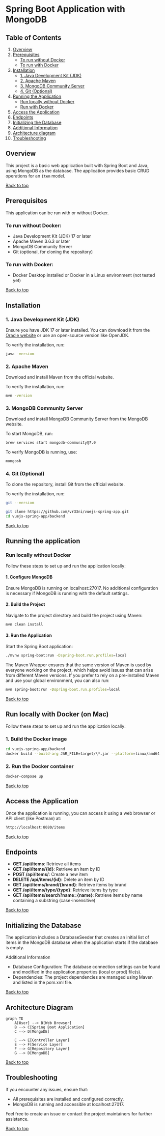 # Spring Boot Application with MongoDB

## Table of Contents

1. [Overview](#overview)
2. [Prerequisites](#prerequisites)
    - [To run without Docker](#to-run-without-docker)
    - [To run with Docker](#to-run-with-docker)
3. [Installation](#installation)
    - [1. Java Development Kit (JDK)](#1-java-development-kit-jdk)
    - [2. Apache Maven](#2-apache-maven)
    - [3. MongoDB Community Server](#3-mongodb-community-server)
    - [4. Git (Optional)](#4-git-optional)
4. [Running the Application](#running-the-application)
    - [Run locally without Docker](#run-locally-without-docker)
    - [Run with Docker](#run-with-docker)
5. [Access the Application](#access-the-application)
6. [Endpoints](#endpoints)
7. [Initializing the Database](#initializing-the-database)
8. [Additional Information](#additional-information)
9. [Architecture diagram](#architecture-diagram)
10. [Troubleshooting](#troubleshooting)

## Overview

This project is a basic web application built with Spring Boot and Java, using MongoDB as the database. The application provides basic CRUD operations for an `Item` model.

[Back to top](#table-of-contents)

## Prerequisites

This application can be run with or without Docker.

### To run without Docker:

- Java Development Kit (JDK) 17 or later
- Apache Maven 3.6.3 or later
- MongoDB Community Server
- Git (optional, for cloning the repository)

### To run with Docker:

- Docker Desktop installed or Docker in a Linux environment (not tested yet)

[Back to top](#table-of-contents)

## Installation

### 1. Java Development Kit (JDK)

Ensure you have JDK 17 or later installed. You can download it from the [Oracle website](https://www.oracle.com/java/technologies/javase-jdk17-downloads.html) or use an open-source version like OpenJDK.

To verify the installation, run:

```sh
java -version
```

### 2. Apache Maven

Download and install Maven from the official website.

To verify the installation, run:

```sh
mvn -version
```

### 3. MongoDB Community Server

Download and install MongoDB Community Server from the MongoDB website.

To start MongoDB, run:

```sh
brew services start mongodb-community@7.0
```

To verify MongoDB is running, use:

```sh
mongosh
```

### 4. Git (Optional)

To clone the repository, install Git from the official website.

To verify the installation, run:

```sh
git --version
```

```sh
git clone https://github.com/vr33ni/vuejs-spring-app.git
cd vuejs-spring-app/backend
```

[Back to top](#table-of-contents)

## Running the application

### Run locally without Docker

Follow these steps to set up and run the application locally:

#### 1. Configure MongoDB

Ensure MongoDB is running on localhost:27017. No additional configuration is necessary if MongoDB is running with the default settings.

#### 2. Build the Project

Navigate to the project directory and build the project using Maven:

```sh
mvn clean install
```

#### 3. Run the Application

Start the Spring Boot application:

```sh
./mvnw spring-boot:run -Dspring-boot.run.profiles=local
```

The Maven Wrapper ensures that the same version of Maven is used by everyone working on the project, which helps avoid issues that can arise from different Maven versions.
If you prefer to rely on a pre-installed Maven and use your global environment, you can also run:

 ```sh
mvn spring-boot:run -Dspring-boot.run.profiles=local
```

[Back to top](#table-of-contents)

## Run locally with Docker (on Mac)

Follow these steps to set up and run the application locally:

### 1. Build the Docker image

```sh
cd vuejs-spring-app/backend
docker build --build-arg JAR_FILE=target/\*.jar --platform=linux/amd64  -t vr33ni/backend .
```

### 2. Run the Docker container

```sh
docker-compose up                           
```

[Back to top](#table-of-contents)

## Access the Application

Once the application is running, you can access it using a web browser or API client (like Postman) at:

```sh
http://localhost:8080/items
```

[Back to top](#table-of-contents)

## Endpoints

- **GET /api/items**: Retrieve all items
- **GET /api/items/{id}**: Retrieve an item by ID
- **POST /api/items/**: Create a new item
- **DELETE /api/items/{id}**: Delete an item by ID
- **GET /api/items/brand/{brand}**: Retrieve items by brand
- **GET /api/items/type/{type}**: Retrieve items by type
- **GET /api/items/search?name={name}**: Retrieve items by name containing a substring (case-insensitive)

[Back to top](#table-of-contents)

## Initializing the Database

The application includes a DatabaseSeeder that creates an initial list of items in the MongoDB database when the application starts if the database is empty.

Additional Information

- Database Configuration: The database connection settings can be found and modified in the application.properties (local or prod) file(s).
- Dependencies: The project dependencies are managed using Maven and listed in the pom.xml file.

[Back to top](#table-of-contents)

## Architecture Diagram

```mermaid
graph TD
    A[User] --> B[Web Browser]
    B --> C[Spring Boot Application]
    C --> D[MongoDB]

    C --> E[Controller Layer]
    E --> F[Service Layer]
    F --> G[Repository Layer]
    G --> D[MongoDB]
```
[Back to top](#table-of-contents)

## Troubleshooting

If you encounter any issues, ensure that:

- All prerequisites are installed and configured correctly.
- MongoDB is running and accessible at localhost:27017.

Feel free to create an issue or contact the project maintainers for further assistance.

[Back to top](#table-of-contents)